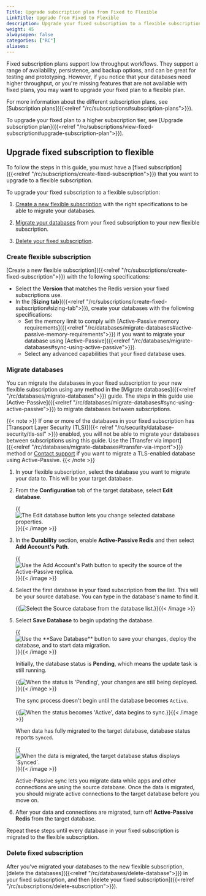 ```yaml
---
Title: Upgrade subscription plan from Fixed to Flexible
LinkTitle: Upgrade from Fixed to Flexible
description: Upgrade your fixed subscription to a flexible subscription.
weight: 45
alwaysopen: false
categories: ["RC"]
aliases: 
---
```


Fixed subscription plans support low throughput workflows. They support a range of availability, persistence, and backup options, and can be great for testing and prototyping. However, if you notice that your databases need higher throughput, or you're missing features that are not available with fixed plans, you may want to upgrade your fixed plan to a flexible plan.

For more information about the different subscription plans, see [Subscription plans]({{<relref "/rc/subscriptions#subscription-plans">}}).

To upgrade your fixed plan to a higher subscription tier, see [Upgrade subscription plan]({{<relref "/rc/subscriptions/view-fixed-subscription#upgrade-subscription-plan">}}).

## Upgrade fixed subscription to flexible

To follow the steps in this guide, you must have a [fixed subscription]({{<relref "/rc/subscriptions/create-fixed-subscription">}}) that you want to upgrade to a flexible subscription.

To upgrade your fixed subscription to a flexible subscription:

1. [Create a new flexible subscription](#create-flexible-subscription) with the right specifications to be able to migrate your databases.

1. [Migrate your databases](#migrate-databases) from your fixed subscription to your new flexible subscription.

1. [Delete your fixed subscription](#delete-fixed-subscription).

### Create flexible subscription

[Create a new flexible subscription]({{<relref "/rc/subscriptions/create-fixed-subscription">}}) with the following specifications:

- Select the **Version** that matches the Redis version your fixed subscriptions use.
- In the [**Sizing tab**]({{<relref "/rc/subscriptions/create-fixed-subscription#sizing-tab">}}), create your databases with the following specifications:
    - Set the memory limit to comply with [Active-Passive memory requirements]({{<relref "/rc/databases/migrate-databases#active-passive-memory-requirements">}}) if you want to migrate your database using [Active-Passive]({{<relref "/rc/databases/migrate-databases#sync-using-active-passive">}}).
    - Select any advanced capabilities that your fixed database uses.

### Migrate databases

You can migrate the databases in your fixed subscription to your new flexible subscription using any method in the [Migrate databases]({{<relref "/rc/databases/migrate-databases">}}) guide. The steps in this guide use [Active-Passive]({{<relref "/rc/databases/migrate-databases#sync-using-active-passive">}}) to migrate databases between subscriptions.

{{< note >}}
If one or more of the databases in your fixed subscription has [Transport Layer Security (TLS)]({{< relref  "/rc/security/database-security/tls-ssl" >}}) enabled, you will not be able to migrate your databases between subscriptions using this guide. Use the [Transfer via import]({{<relref "/rc/databases/migrate-databases#transfer-via-import">}}) method or [Contact support](https://redis.com/company/support/) if you want to migrate a TLS-enabled database using Active-Passive.
{{< /note >}}
    
1. In your flexible subscription, select the database you want to migrate your data to. This will be your target database.

1. From the **Configuration** tab of the target database, select **Edit database**.

    {{<image filename="images/rc/button-database-edit.png" alt="The Edit database button lets you change selected database properties." >}}{{< /image >}}

1. In the **Durability** section, enable **Active-Passive Redis** and then select **Add Account's Path**.

    {{<image filename="images/rc/button-database-add-account-path.png" alt="Use the Add Account's Path button to specify the source of the Active-Passive replica." >}}{{< /image >}}

1. Select the first database in your fixed subscription from the list. This will be your source database. You can type in the database's name to find it.

    {{<image filename="images/rc/database-add-account-path-list.png" alt="Select the Source database from the database list." >}}{{< /image >}}

1. Select **Save Database** to begin updating the database.

    {{<image filename="images/rc/button-database-save.png" alt="Use the **Save Database** button to save your changes, deploy the database, and to start data migration." >}}{{< /image >}}

    Initially, the database status is __Pending__, which means the update task is still running.  

    {{<image filename="images/rc/icon-database-update-status-pending.png" alt="When the status is 'Pending', your changes are still being deployed.">}}{{< /image >}}

    The sync process doesn't begin until the database becomes `Active`.  

    {{<image filename="images/rc/icon-database-update-status-active.png" alt="When the status becomes 'Active', data begins to sync." >}}{{< /image >}}

    When data has fully migrated to the target database, database status reports `Synced`.  

    {{<image filename="images/rc/migrate-data-status-synced.png" alt="When the data is migrated, the target database status displays `Synced`." >}}{{< /image >}}

    Active-Passive sync lets you migrate data while apps and other connections are using the source database. Once the data is migrated, you should migrate active connections to the target database before you move on.

1. After your data and connections are migrated, turn off **Active-Passive Redis** from the target database.

Repeat these steps until every database in your fixed subscription is migrated to the flexible subscription.

### Delete fixed subscription

After you've migrated your databases to the new flexible subscription, [delete the databases]({{<relref "/rc/databases/delete-database">}}) in your fixed subscription, and then [delete your fixed subscription]({{<relref "/rc/subscriptions/delete-subscription">}}).



